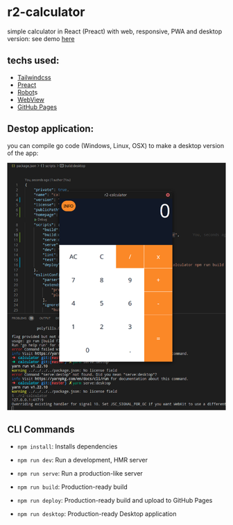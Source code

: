 # r2-calculator

simple calculator in React (Preact) with web, responsive, PWA and desktop version: see demo [here](https://sytabaresa.github.io/r2-calculator/)


## techs used:
- [Tailwindcss](https://tailwindcss.com/)
- [Preact](https://preactjs.com/)
- [Robot](https://thisrobot.life/)s
- [WebView](https://github.com/WebView/webview)
- [GitHub Pages](https://pages.github.com/)


## Destop application:

you can compile go code (Windows, Linux, OSX) to make a desktop version of the app:

![destop-image](./desktop.png)

## CLI Commands
*   `npm install`: Installs dependencies

*   `npm run dev`: Run a development, HMR server

*   `npm run serve`: Run a production-like server

*   `npm run build`: Production-ready build

+   `npm run deploy`: Production-ready build and upload to GitHub Pages

+   `npm run desktop`: Production-ready Desktop application

<!-- *   `npm run lint`: Pass TypeScript files using ESLint -->

<!-- *   `npm run test`: Run Jest and Enzyme with
    [`enzyme-adapter-preact-pure`](https://github.com/preactjs/enzyme-adapter-preact-pure) for
    your tests -->


<!-- For detailed explanation on how things work, checkout the [CLI Readme](https://github.com/developit/preact-cli/blob/master/README.md). -->
